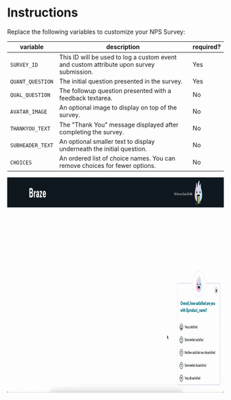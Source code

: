 # Instructions

Replace the following variables to customize your NPS Survey:

| variable         | description                                                                             | required? |
| ---------------- | --------------------------------------------------------------------------------------- | --------- |
| `SURVEY_ID`      | This ID will be used to log a custom event and custom attribute upon survey submission. | Yes       |
| `QUANT_QUESTION` | The initial question presented in the survey.                                           | Yes       |
| `QUAL_QUESTION`  | The followup question presented with a feedback textarea.                               | No        |
| `AVATAR_IMAGE`   | An optional image to display on top of the survey.                                      | No        |
| `THANKYOU_TEXT`  | The "Thank You" message displayed after completing the survey.                          | No        |
| `SUBHEADER_TEXT` | An optional smaller text to display underneath the initial question.                    | No        |
| `CHOICES`        | An ordered list of choice names. You can remove choices for fewer options.              | No        |

<img alt="screenshot" src="screenshot.gif" height="500"/>
